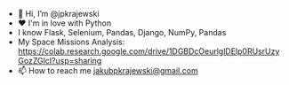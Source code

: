 - 👋 Hi, I’m @jpkrajewski
- ❤️ I'm in love with Python
- I know Flask, Selenium, Pandas, Django, NumPy, Pandas
- My Space Missions Analysis: https://colab.research.google.com/drive/1DGBDcOeurlglDElp0RUsrUzyGozZGlcI?usp=sharing
- 📫 How to reach me jakubpkrajewski@gmail.com

<!---
jpkrajewski/jpkrajewski is a ✨ special ✨ repository because its `README.md` (this file) appears on your GitHub profile.
You can click the Preview link to take a look at your changes.
--->
